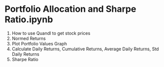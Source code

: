 Portfolio Allocation and Sharpe Ratio.ipynb
===========================================
1. How to use Quandl to get stock prices
2. Normed Returns
3. Plot Portfolio Values Graph
4. Calculate Daily Returns, Cumulative Returns, Average Daily Returns, Std Daily Returns
5. Sharpe Ratio